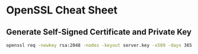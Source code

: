 OpenSSL Cheat Sheet
===================

## Generate Self-Signed Certificate and Private Key

```bash
openssl req -newkey rsa:2048 -nodes -keyout server.key -x509 -days 365 -out server.crt
```
